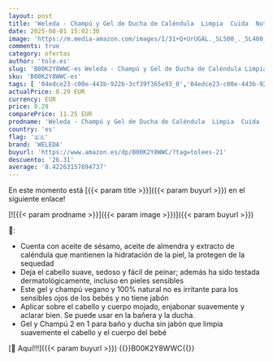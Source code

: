 ```yaml
---
layout: post
title: 'Weleda - Champú y Gel de Ducha de Caléndula  Limpia  Cuida  Nutre y Protege  Vegano  Apto para Pieles Sensibles - 200 ml'
date: 2025-08-01 15:02:30
image: 'https://m.media-amazon.com/images/I/31+Q+UrUGAL._SL500_._SL400_.jpg'
comments: true
category: ofertas
author: 'tole.es'
slug: 'B00K2Y8WWC-es Weleda - Champú y Gel de Ducha de Caléndula Limpia Cuida...'
sku: 'B00K2Y8WWC-es'
tags: [ '04edce23-c00e-443b-922b-3cf39f365e93_0','04edce23-c00e-443b-922b-3cf39f365e93_6101','7872eacb-4efa-4779-8ec7-10292db980ef_0','Arborist Merchandising Root','Baño','Bebé','Champú para bebé','Custom Stores','Higiene y cuidado','Listas y recomendaciones','Los favoritos de los clientes: Bebé','Los productos más añadidos','Self Service','Special Features Stores','weleda','🇪🇸', ]
actualPrice: 8.29 EUR
currency: EUR
price: 8.29
comparePrice: 11.25 EUR
prodname: 'Weleda - Champú y Gel de Ducha de Caléndula  Limpia  Cuida  Nutre y Protege  Vegano  Apto para Pieles Sensibles - 200 ml'
country: 'es'
flag: '🇪🇸'
brand: 'WELEDA'
buyurl: 'https://www.amazon.es/dp/B00K2Y8WWC/?tag=tolees-21'
descuento: '26.31'
average: '8.42263157894737'
---
```


En este momento está [{{< param title >}}]({{< param buyurl >}}) en el siguiente enlace!

[![{{< param prodname >}}]({{< param image >}})]({{< param buyurl >}})

🔎:

- Cuenta con aceite de sésamo, aceite de almendra y extracto de caléndula que mantienen la hidratación de la piel, la protegen de la sequedad
- Deja el cabello suave, sedoso y fácil de peinar; además ha sido testada dermatológicamente, incluso en pieles sensibles
- Este gel y champú vegano y 100% natural no es irritante para los sensibles ojos de los bebés y no tiene jabón
- Aplicar sobre el cabello y cuerpo mojado, enjabonar suavemente y aclarar bien. Se puede usar en la bañera y la ducha.
- Gel y Champú 2 en 1 para baño y ducha sin jabón que limpia suavemente el cabello y el cuerpo del bebé

[🛒 Aquí!!!]({{< param buyurl >}})
{{<world>}}B00K2Y8WWC{{</world>}}

